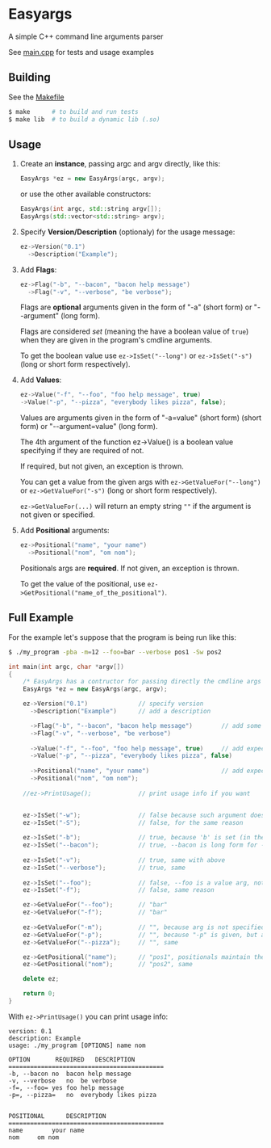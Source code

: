 # Easyargs

A simple C++ command line arguments parser

See [main.cpp](./main.cpp) for tests and usage examples

## Building

See the [Makefile](./Makefile)

```bash
$ make      # to build and run tests
$ make lib  # to build a dynamic lib (.so)
```

## Usage

1. Create an **instance**, passing argc and argv directly, like this: 

	```c++
	EasyArgs *ez = new EasyArgs(argc, argv);
	```

	or use the other available constructors:

	```c++
	EasyArgs(int argc, std::string argv[]);
	EasyArgs(std::vector<std::string> argv);
	```

2. Specify **Version/Description** (optionaly) for the usage message:

	```c++
	ez->Version("0.1")
	  ->Description("Example");
	```

3. Add **Flags**:

	```c++
	ez->Flag("-b", "--bacon", "bacon help message")
	  ->Flag("-v", "--verbose", "be verbose");
	```

	Flags are **optional** arguments given in the form of "-a" (short form) or "--argument" (long form). 

	Flags are considered _set_ (meaning the have a boolean value of `true`) when they are given in the program's cmdline arguments.
	
	To get the boolean value use `ez->IsSet("--long")` or `ez->IsSet("-s")` (long or short form respectively).

4. Add **Values**:

	```c++
	ez->Value("-f", "--foo", "foo help message", true)
	->Value("-p", "--pizza", "everybody likes pizza", false);
	```

	Values are arguments given in the form of "-a=value" (short form) (short form) or "--argument=value" (long form).

	The 4th argument of the function ez->Value() is a boolean value specifying if they are required of not. 

	If required, but not given, an exception is thrown.

	You can get a value from the given args with `ez->GetValueFor("--long")` or `ez->GetValueFor("-s")` (long or short form respectively).

	`ez->GetValueFor(...)` will return an empty string `""` if the argument is not given or specified.

5. Add **Positional** arguments:

	```c++
	ez->Positional("name", "your name")
	  ->Positional("nom", "om nom");
	```

	Positionals args are **required**. If not given, an exception is thrown.

	To get the value of the positional, use `ez->GetPositional("name_of_the_positional")`.

## Full Example

For the example let's suppose that the program is being run like this:

```bash
$ ./my_program -pba -m=12 --foo=bar --verbose pos1 -Sw pos2
```

```C++
int main(int argc, char *argv[])
{
	/* EasyArgs has a contructor for passing directly the cmdline args like this: */
	EasyArgs *ez = new EasyArgs(argc, argv);

	ez->Version("0.1")              // specify version
	  ->Description("Example")      // add a description

	  ->Flag("-b", "--bacon", "bacon help message")        // add some flags
	  ->Flag("-v", "--verbose", "be verbose")
	  
	  ->Value("-f", "--foo", "foo help message", true)     // add expected values (true = required)
	  ->Value("-p", "--pizza", "everybody likes pizza", false)
	  
	  ->Positional("name", "your name")                    // add expected positional
	  ->Positional("nom", "om nom");
	
	//ez->PrintUsage();             // print usage info if you want


	ez->IsSet("-w");                // false because such argument doesn't exist
	ez->IsSet("-S");                // false, for the same reason
	
	ez->IsSet("-b");                // true, because 'b' is set (in the group of "-pba")
	ez->IsSet("--bacon");           // true, --bacon is long form for -b
	
	ez->IsSet("-v");                // true, same with above
	ez->IsSet("--verbose");         // true, same
	
	ez->IsSet("--foo");             // false, --foo is a value arg, not a flag
	ez->IsSet("-f");                // false, same reason

	ez->GetValueFor("--foo");       // "bar"
	ez->GetValueFor("-f");          // "bar"
	
	ez->GetValueFor("-m");          // "", because arg is not specified (even if given in cmdline)
	ez->GetValueFor("-p");          // "", because "-p" is given, but as flag
	ez->GetValueFor("--pizza");     // "", same

	ez->GetPositional("name");      // "pos1", positionals maintain their order, so "pos1"
	ez->GetPositional("nom");       // "pos2", same

	delete ez;

	return 0;
}
```

With `ez->PrintUsage()` you can print usage info:

```
version: 0.1
description: Example
usage: ./my_program [OPTIONS] name nom 

OPTION       REQUIRED   DESCRIPTION
===========================================
-b, --bacon	no	bacon help message
-v, --verbose	no	be verbose
-f=, --foo=	yes	foo help message
-p=, --pizza=	no	everybody likes pizza


POSITIONAL      DESCRIPTION
===========================================
name		your name
nom		om nom
```